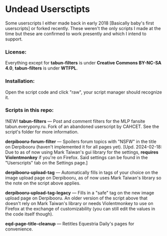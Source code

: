 # Undead Usersctipts
Some userscripts I either made back in early 2018 [Basically baby's first userscripts] or forked recently. These weren't the only scripts I made at the time but these are confirmed to work presently and which I intend to support.

### License:
Everything except for **tabun-filters** is under **Creative Commons BY-NC-SA 4.0**, **tabun-filters** is under **WTFPL**.

### Installation:
Open the script code and click "raw", your script manager should recognize it.

### Scripts in this repo:

!NEW! **tabun-filters** — Post and comment filters for the MLP fansite tabun.everypony.ru. Fork of an abandoned userscript by CAHCET. See the script's folder for more information.

**derpibooru-forum-filter** — Spoilers forum topics with "NSFW" in the title on Derpibooru (haven't implemented it for all pages yet). [Upd. 2024-02-18: Due to as of now using Mark Taiwan's gui library for the settings, __requires Violentmonkey__ if you're on Firefox. Said settings can be found in the "Userscripts" tab on the Settings page.]

**derpibooru-upload-tag** — Automatically fills in tags of your choice on the image upload page on Derpibooru, as of now uses Mark Taiwan's library so the note on the script above applies.

**derpibooru-upload-tag-legacy** — Fills in a "safe" tag on the new image upload page on Derpibooru. An older version of the script above that doesn't rely on Mark Taiwan's library or needs Violentmonkey to use on Firefox at the exchange of customizability (you can still edit the values in the code itself though).

**eqd-page-title-cleanup** — Retitles Equestria Daily's pages for convenience.
